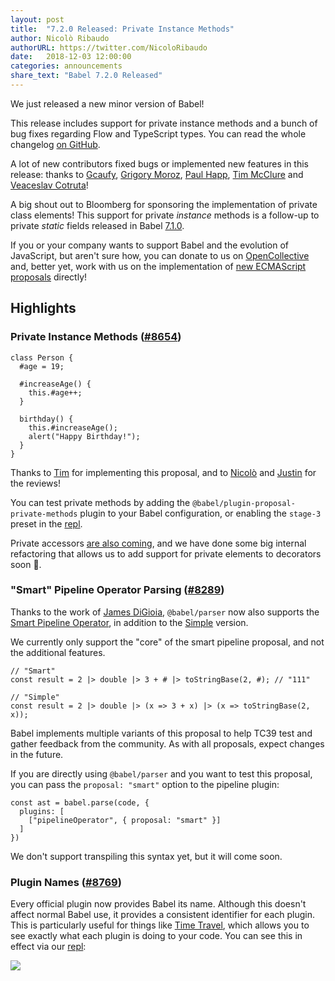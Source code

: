 ```yaml
---
layout: post
title:  "7.2.0 Released: Private Instance Methods"
author: Nicolò Ribaudo
authorURL: https://twitter.com/NicoloRibaudo
date:   2018-12-03 12:00:00
categories: announcements
share_text: "Babel 7.2.0 Released"
---
```


We just released a new minor version of Babel!

This release includes support for private instance methods and a bunch of bug fixes regarding Flow and TypeScript types. You can read the whole changelog [on GitHub](https://github.com/babel/babel/releases/tag/v7.2.0).

<!-- truncate -->

A lot of new contributors fixed bugs or implemented new features in this release: thanks to [Gcaufy](https://github.com/Gcaufy), [Grigory Moroz](https://github.com/morozRed), [Paul Happ](https://github.com/phapp88), [Tim McClure](https://github.com/tim-mc) and [Veaceslav Cotruta](https://github.com/katrotz)!

A big shout out to Bloomberg for sponsoring the implementation of private class elements! This support for private _instance_ methods  is a follow-up to private _static_ fields released in Babel [7.1.0](https://babeljs.io/blog/2018/09/17/7.1.0#private-static-fields-stage-3).

If you or your company wants to support Babel and the evolution of JavaScript, but aren't sure how, you can donate to us on [OpenCollective](https://opencollective.com/babel) and, better yet, work with us on the implementation of [new ECMAScript proposals](https://github.com/babel/proposals) directly!

## Highlights

### Private Instance Methods ([#8654](https://github.com/babel/babel/pull/8654))

```javascript=
class Person {
  #age = 19;

  #increaseAge() {
    this.#age++;
  }

  birthday() {
    this.#increaseAge();
    alert("Happy Birthday!");
  }
}
```

Thanks to [Tim](https://github.com/tim-mc) for implementing this proposal, and to [Nicolò](https://twitter.com/NicoloRibaudo) and [Justin](https://github.com/jridgewell) for the reviews!

You can test private methods by adding the `@babel/plugin-proposal-private-methods` plugin to your Babel configuration, or enabling the `stage-3` preset in the [repl](https://babeljs.io/repl/build/master#?presets=stage-3).

Private accessors [are also coming](https://github.com/babel/babel/pull/9101), and we have done some big internal refactoring that allows us to add support for private elements to decorators soon :tada:.

### "Smart" Pipeline Operator Parsing ([#8289](https://github.com/babel/babel/pull/8289))

Thanks to the work of [James DiGioia](https://github.com/mAAdhaTTah), `@babel/parser` now also supports the [Smart Pipeline Operator](https://github.com/js-choi/proposal-smart-pipelines/), in addition to the [Simple](https://github.com/tc39/proposal-pipeline-operator) version.

We currently only support the "core" of the smart pipeline proposal, and not the additional features.

```javascript=
// "Smart"
const result = 2 |> double |> 3 + # |> toStringBase(2, #); // "111"

// "Simple"
const result = 2 |> double |> (x => 3 + x) |> (x => toStringBase(2, x));
```

Babel implements multiple variants of this proposal to help TC39 test and gather feedback from the community. As with all proposals, expect changes in the future.

If you are directly using `@babel/parser` and you want to test this proposal, you can pass the `proposal: "smart"` option to the pipeline plugin:

```javascript=
const ast = babel.parse(code, {
  plugins: [
    ["pipelineOperator", { proposal: "smart" }]
  ]
})
```

We don't support transpiling this syntax yet, but it will come soon.

### Plugin Names ([#8769](https://github.com/babel/babel/pull/8769))

Every official plugin now provides Babel its name. Although this doesn't affect normal Babel use, it provides a consistent identifier for each plugin. This is particularly useful for things like [Time Travel](https://github.com/babel/website/pull/1736), which allows you to see exactly what each plugin is doing to your code. You can see this in effect via our [repl](https://babeljs.io/repl/build/master#?timeTravel=true):

![](https://i.imgur.com/AzKc37i.gif)
